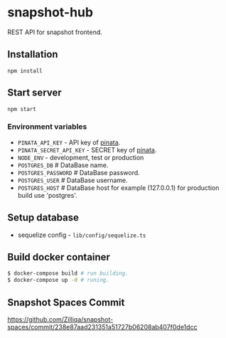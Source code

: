 # snapshot-hub 

REST API for snapshot frontend.

## Installation
```
npm install
```

## Start server
```
npm start
```

### Environment variables
  * `PINATA_API_KEY` - API key of [pinata](https://pinata.cloud/).
  * `PINATA_SECRET_API_KEY` - SECRET key of [pinata](https://pinata.cloud/).
  * `NODE_ENV` - development, test or production
  * `POSTGRES_DB` # DataBase name.
  * `POSTGRES_PASSWORD` # DataBase password.
  * `POSTGRES_USER` # DataBase username.
  * `POSTGRES_HOST` # DataBase host for example (127.0.0.1) for production build use 'postgres'.

## Setup database
  * sequelize config - `lib/config/sequelize.ts`

## Build docker container

```bash
$ docker-compose build # run building.
$ docker-compose up -d # runing.
```

## Snapshot Spaces Commit
https://github.com/Zilliqa/snapshot-spaces/commit/238e87aad231351a51727b06208ab407f0de1dcc


